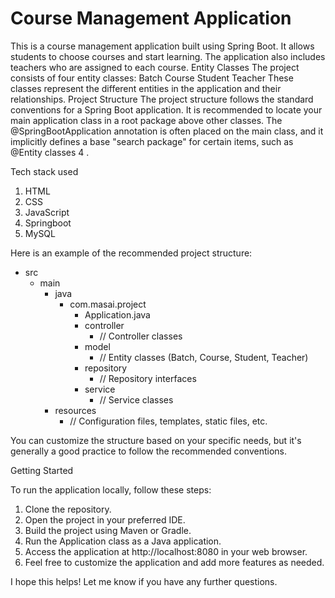 # Course Management Application
This is a course management application built using Spring Boot. It allows students to choose courses and start learning. The application also includes teachers who are assigned to each course.
Entity Classes
The project consists of four entity classes:
Batch
Course
Student
Teacher
These classes represent the different entities in the application and their relationships.
Project Structure
The project structure follows the standard conventions for a Spring Boot application. It is recommended to locate your main application class in a root package above other classes. The @SpringBootApplication annotation is often placed on the main class, and it implicitly defines a base "search package" for certain items, such as @Entity classes
4
.

Tech stack used

1. HTML
2. CSS
3. JavaScript
4. Springboot
5. MySQL

Here is an example of the recommended project structure:


- src
  - main
    - java
      - com.masai.project
        - Application.java
        - controller
          - // Controller classes
        - model
          - // Entity classes (Batch, Course, Student, Teacher)
        - repository
          - // Repository interfaces
        - service
          - // Service classes
    - resources
      - // Configuration files, templates, static files, etc.

You can customize the structure based on your specific needs, but it's generally a good practice to follow the recommended conventions.



Getting Started

To run the application locally, follow these steps:

1. Clone the repository.
2. Open the project in your preferred IDE.
3. Build the project using Maven or Gradle.
4. Run the Application class as a Java application.
5. Access the application at http://localhost:8080 in your web browser.
6. Feel free to customize the application and add more features as needed.


I hope this helps! Let me know if you have any further questions.
